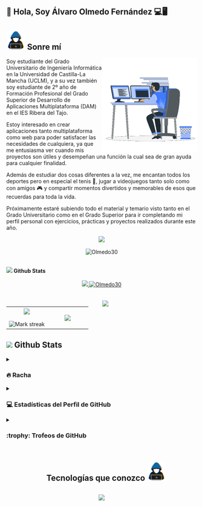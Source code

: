 ## 👋 Hola, Soy Álvaro Olmedo Fernández 💻🖥️

## <picture><img src = "https://github.com/0xAbdulKhalid/0xAbdulKhalid/raw/main/assets/mdImages/about_me.gif" width = 50px></picture> **Sonre mí**
<picture> <img align="right" src="https://github.com/0xAbdulKhalid/0xAbdulKhalid/raw/main/assets/mdImages/Right_Side.gif" width = 250px></picture>

Soy estudiante del Grado Universitario de Ingeniería Informática en la Universidad de Castilla-La Mancha (UCLM), y a su vez también soy estudiante de 2º año de Formación Profesional del Grado Superior de Desarrollo de Aplicaciones Multiplataforma (DAM) en el IES Ribera del Tajo. 

Estoy interesado en crear aplicaciones tanto multiplataforma como web para poder satisfacer las necesidades de cualquiera, ya que me entusiasma ver cuando mis proyectos son útiles y desempeñan una función la cual sea de gran ayuda para cualquier finalidad.

Además de estudiar dos cosas diferentes a la vez, me encantan todos los deportes pero en especial el tenis 🎾, jugar a videojuegos tanto solo como con amigos 🎮 y compartir momentos divertidos y memorables de esos que recuerdas para toda la vida.

Próximamente estaré subiendo todo el material y temario visto tanto en el Grado Universitario como en el Grado Superior para ir completando mi perfil personal con ejercicios, prácticas y proyectos realizados durante este año.

<!--Texto escribiendose y borrandose: Activo y listo;Preparado para aprender cosas nuevas cada día;Muy entusiasta;Siempre es bueno divertirse a menudo;Estudiante muy novato xD-->
<p align="center">
  <a href="https://github.com/DenverCoder1/readme-typing-svg"><img src="https://readme-typing-svg.herokuapp.com?font=Time+New+Roman&color=%23C8BE25&size=25&center=true&vCenter=true&width=600&height=100&lines=Activo+y+listo;Preparado+para+aprender+cosas+nuevas;Muy+entusiasta;Siempre+es+bueno+divertirse+a+menudo;Estudiante+muy+novato+xD"></a>
</p>

<!--Vistas del perfil-->
<p align="center"> 
	<img src="https://komarev.com/ghpvc/?username=Olmedo30label=Profile%20views&color=0047AB&style=plastic?" alt="Olmedo30" height=25px, width=160px/> 
</p>

<!--Stats de GitHub-->
<br>
<img src="https://media.giphy.com/media/iY8CRBdQXODJSCERIr/giphy.gif" width="35"><b> Github Stats </b>
<br>
<br>
<div align="center">
<a href="https://github.com/0xabdulkhalid/">
  <img src="https://github-readme-stats.vercel.app/api?          username=Olmedo30&include_all_commits=true&count_private=true&show_icons=true&line_height=20&title_color=7A7ADB&icon_color=2234AE&text_color=D3D3D3&bg_color=0,000000,130F40" width="450"/>
  <img src="https://github-readme-stats.vercel.app/api/top-langs?username=Olmedo30&show_icons=true&locale=en&layout=compact&line_height=20&title_color=7A7ADB&icon_color=2234AE&text_color=D3D3D3&bg_color=0,000000,130F40" width="375"  alt="Olmedo30"/>
</a>
</div>
<br>
<br>
<!--Poner fotos que vaya encontrando por ahí interesantes-->
<picture> <img align="right" src="https://github.com/7oSkaaa/7oSkaaa/blob/main/Images/Right_Side.gif?raw=true" width = 250px></picture>

<!---Poner el snake de la actividad que me hace gracias-->

<!--- stats & Trophy (start) -->
<p align="center">
  <!--- stats (start) -->
<table align="center">
<tr border="none">
<td width="50%" align="center">
  
  <img  align="center" src="https://github-readme-stats.vercel.app/api?username=Olmedo30&theme=dark&show_icons=true&count_private=true" />
  <br></br>
  <img  title="🔥 Get streak stats for your profile at git.io/streak-stats" alt="Mark streak" src="https://github-readme-streak-stats.herokuapp.com/?user=Olmedo30&theme=dark&hide_border=false" /> 
</td>

<td width="50%" align="center">

  <img  align="center"  src="https://github-readme-stats.anuraghazra1.vercel.app/api/top-langs/?username=Olmedo30&theme=dark&hide_border=false&no-bg=true&no-frame=true&langs_count=10"/>
  
  </td>
</tr>
</table>

## <picture> <img src = "https://github.com/7oSkaaa/7oSkaaa/blob/main/Images/Statistics.gif?raw=true" width = 50px>  </picture> Github Stats

<details><summary><h3> 🔥 Racha </h3></summary>

----	

<p align="center"><img src="https://github-readme-streak-stats.herokuapp.com/?user=Olmedo30&theme=tokyonight_duo" alt="7oSkaaa" /></p>

</details>
  
<details><summary><h3>💻 Estadísticas del Perfil de GitHub</h3></summary>

----
	
<p align="center">
    <a href="https://github.com/anuraghazra/github-readme-stats">
	    <img alt="7oSkaaa's Github Stats" src="https://github-readme-stats.vercel.app/api?username=Olmedo30&show_icons=true&count_private=true&locale=en&theme=tokyonight&layout=compact" height="230px"/></a>
	  <img src="https://github-readme-stats.vercel.app/api/top-langs?username=Olmedo30&langs_count=10&show_icons=true&locale=en&theme=tokyonight" alt="7oSkaaa" height="230px"/>
<br/>

  </p>
</details>

<details><summary> <h3> :trophy: Trofeos de GitHub </h3></summary>

----
	
<p align="center"> <a href="https://github.com/ryo-ma/github-profile-trophy"><img src="https://github-profile-trophy.vercel.app/?username=Olmedo30&layout=compact&theme=tokyonight&column=4&margin-w=15&margin-h=15" alt="7oskaaa" /></a> </p>

[![@7oskaa's Holopin board](https://holopin.io/api/user/board?user=7oskaa)](https://holopin.io/@7oskaa)
	
</details>


<div id="user-content-toc">
  <ul align="center">
    <summary><h2 style="display: inline-block">Tecnologías que conozco <picture><img src = "https://github.com/0xAbdulKhalid/0xAbdulKhalid/raw/main/assets/mdImages/about_me.gif" width = 50px></picture></h2></summary>
  </ul>
</div>
<!--Iconos de lenguajes y tecnologías que conozco: https://github.com/tandpfun/skill-icons#readme-->
<p align="center">
  <a href="https://skillicons.dev">
    <img src="https://skillicons.dev/icons?i=aws,css,discord,eclipse,html,git,java,js,ps" />
  </a>
</p>

